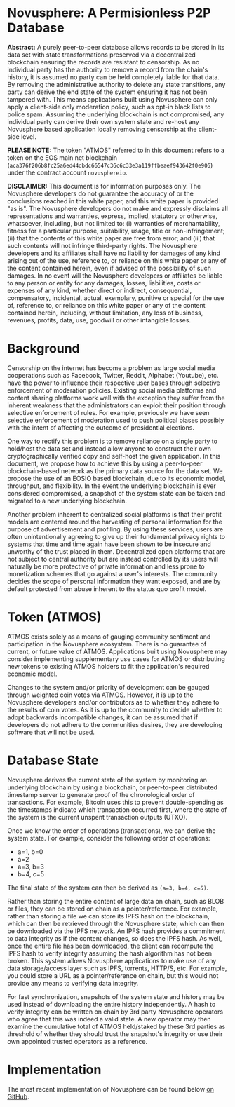 # Novusphere: A Permisionless P2P Database**Abstract:** A purely peer-to-peer database allows records to be stored in its data set with state transformations preserved via a decentralized blockchain ensuring the records are resistant to censorship. As no individual party has the authority to remove a record from the chain's history, it is assumed no party can be held completely liable for that data. By removing the administrative authority to delete any state transitions, any party can derive the end state of the system ensuring it has not been tampered with. This means applications built using Novusphere can only apply a client-side only moderation policy, such as opt-in black lists to police spam. Assuming the underlying blockchain is not compromised, any individual party can derive their own system state and re-host any Novusphere based application locally removing censorship at the client-side level.**PLEASE NOTE:** The token "ATMOS" referred to in this document refers to a token on the EOS main net blockchain (`aca376f206b8fc25a6ed44dbdc66547c36c6c33e3a119ffbeaef943642f0e906`) under the contract account `novusphereio`.**DISCLAIMER:** This document is for information purposes only. The Novusphere developers do not guarantee the accuracy of or the conclusions reached in this white paper, and this white paper is provided "as is". The Novusphere developers do not make and expressly disclaims all representations and warranties, express, implied, statutory or otherwise, whatsoever, including, but not limited to: (i) warranties of merchantability, fitness for a particular purpose, suitability, usage, title or non-infringement; (ii) that the contents of this white paper are free from error; and (iii) that such contents will not infringe third-party rights. The Novusphere developers and its affiliates shall have no liability for damages of any kind arising out of the use, reference to, or reliance on this white paper or any of the content contained herein, even if advised of the possibility of such damages. In no event will the Novusphere developers or affiliates be liable to any person or entity for any damages, losses, liabilities, costs or expenses of any kind, whether direct or indirect, consequential, compensatory, incidental, actual, exemplary, punitive or special for the use of, reference to, or reliance on this white paper or any of the content contained herein, including, without limitation, any loss of business, revenues, profits, data, use, goodwill or other intangible losses.# BackgroundCensorship on the internet has become a problem as large social media cooperations such as Facebook, Twitter, Reddit, Alphabet (Youtube), etc. have the power to influence their respective user bases through selective enforcement of moderation policies. Existing social media platforms and content sharing platforms work well with the exception they suffer from the inherent weakness that the administrators can exploit their position through selective enforcement of rules. For example, previously we have seen selective enforcement of moderation used to push political biases possibly with the intent of affecting the outcome of presidential elections.One way to rectify this problem is to remove reliance on a single party to hold/host the data set and instead allow anyone to construct their own cryptographically verified copy and self-host the given application. In this document, we propose how to achieve this by using a peer-to-peer blockchain-based network as the primary data source for the data set. We propose the use of an EOSIO based blockchain, due to its economic model, throughput, and flexibility. In the event the underlying blockchain is ever considered compromised, a snapshot of the system state can be taken and migrated to a new underlying blockchain.Another problem inherent to centralized social platforms is that their profit models are centered around the harvesting of personal information for the purpose of advertisement and profiling. By using these services, users are often unintentionally agreeing to give up their fundamental privacy rights to systems that time and time again have been shown to be insecure and unworthy of the trust placed in them. Decentralized open platforms that are not subject to central authority but are instead controlled by its users will naturally be more protective of private information and less prone to monetization schemes that go against a user's interests. The community decides the scope of personal information they want exposed, and are by default protected from abuse inherent to the status quo profit model.# Token (ATMOS)ATMOS exists solely as a means of gauging community sentiment and participation in the Novusphere ecosystem. There is no guarantee of current, or future value of ATMOS. Applications built using Novusphere may consider implementing supplementary use cases for ATMOS or distributing new tokens to existing ATMOS holders to fit the application's required economic model.Changes to the system and/or priority of development can be gauged through weighted coin votes via  ATMOS. However, it is up to the Novusphere developers and/or contributors as to whether they adhere to the results of coin votes. As it is up to the community to decide whether to adopt backwards incompatible changes, it can be assumed that if developers do not adhere to the communities desires, they are developing software that will not be used.# Database StateNovusphere derives the current state of the system by monitoring an underlying blockchain by using a blockchain, or peer-to-peer distributed timestamp server to generate proof of the chronological order of transactions. For example, Bitcoin uses this to prevent double-spending as the timestamps indicate which transaction occurred first, where the state of the system is the current unspent transaction outputs (UTXO).Once we know the order of operations (transactions), we can derive the system state. For example, consider the following order of operations:- a=1, b=0- a=2- a=3, b=3- b=4, c=5The final state of the system can then be derived as `(a=3, b=4, c=5)`.Rather than storing the entire content of large data on chain, such as BLOB or files, they can be stored on chain as a pointer/reference. For example, rather than storing a file we can store its IPFS hash on the blockchain, which can then be retrieved through the Novusphere state, which can then be downloaded via the IPFS network. An IPFS hash provides a commitment to data integrity as if the content changes, so does the IPFS hash. As well, once the entire file has been downloaded, the client can recompute the IPFS hash to verify integrity assuming the hash algorithm has not been broken. This system allows Novusphere applications to make use of any data storage/access layer such as IPFS, torrents, HTTP/S, etc. For example, you could store a URL as a pointer/reference on chain, but this would not provide any means to verifying data integrity.For fast synchronization, snapshots of the system state and history may be used instead of downloading the entire history independently. A hash to verify integrity can be written on chain by 3rd party Novusphere operators who agree that this was indeed a valid state. A new operator may then examine the cumulative total of ATMOS held/staked by these 3rd parties as threshold of whether they should trust the snapshot's integrity or use their own appointed trusted operators as a reference.# ImplementationThe most recent implementation of Novusphere can be found below [on GitHub](https://github.com/Novusphere/nsdb).